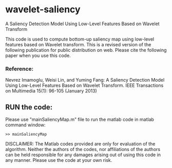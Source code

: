 # wavelet-saliency
A Saliency Detection Model Using Low-Level Features Based on Wavelet Transform

This code is used to compute bottom-up saliency map using low-level features based on Wavelet transform. This is a revised version of the following publication for public distribution on web. Please cite the following paper when you use this code.

### Reference:
Nevrez Imamoglu, Weisi Lin, and Yuming Fang: A Saliency Detection Model Using Low-Level Features Based on Wavelet Transform. IEEE Transactions on Multimedia 15(1): 96-105 (January 2013)

##  RUN the code:
Please use "mainSaliencyMap.m" file to run the matlab code in matlab command window:

```
>> mainSaliencyMap
```


DISCLAIMER: The Matlab codes provided are only for evaluation of the algorithm. Neither the authors of the codes, nor affiliations of the authors can be held responsible for any damages arising out of using this code in any manner. Please use the code at your own risk.
